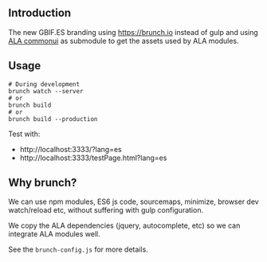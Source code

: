 ## Introduction

The new GBIF.ES branding using https://brunch.io instead of gulp and using [ALA commonui](https://github.com/AtlasOfLivingAustralia/commonui-bs3-2019) as submodule to get the assets used by ALA modules.

## Usage

```
# During development
brunch watch --server
# or
brunch build
# or
brunch build --production
```

Test with:
- http://localhost:3333/?lang=es
- http://localhost:3333/testPage.html?lang=es

## Why brunch?

We can use npm modules, ES6 js code, sourcemaps, minimize, browser dev watch/reload etc, without suffering with gulp configuration.

We copy the ALA dependencies (jquery, autocomplete, etc)  so we can integrate ALA modules well.

See the `brunch-config.js` for more details.
